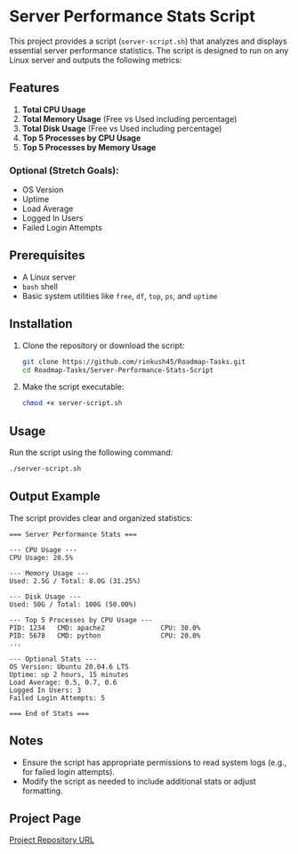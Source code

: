 # Server Performance Stats Script

This project provides a script (`server-script.sh`) that analyzes and displays essential server performance statistics. The script is designed to run on any Linux server and outputs the following metrics:

## Features

1. **Total CPU Usage**
2. **Total Memory Usage** (Free vs Used including percentage)
3. **Total Disk Usage** (Free vs Used including percentage)
4. **Top 5 Processes by CPU Usage**
5. **Top 5 Processes by Memory Usage**

### Optional (Stretch Goals):
- OS Version
- Uptime
- Load Average
- Logged In Users
- Failed Login Attempts

## Prerequisites

- A Linux server
- `bash` shell
- Basic system utilities like `free`, `df`, `top`, `ps`, and `uptime`

## Installation

1. Clone the repository or download the script:
   ```bash
   git clone https://github.com/rinkush45/Roadmap-Tasks.git
   cd Roadmap-Tasks/Server-Performance-Stats-Script
   ```

2. Make the script executable:
   ```bash
   chmod +x server-script.sh
   ```

## Usage

Run the script using the following command:
```bash
./server-script.sh
```

## Output Example

The script provides clear and organized statistics:
```
=== Server Performance Stats ===

--- CPU Usage ---
CPU Usage: 20.5%

--- Memory Usage ---
Used: 2.5G / Total: 8.0G (31.25%)

--- Disk Usage ---
Used: 50G / Total: 100G (50.00%)

--- Top 5 Processes by CPU Usage ---
PID: 1234   CMD: apache2              CPU: 30.0%
PID: 5678   CMD: python               CPU: 20.0%
...

--- Optional Stats ---
OS Version: Ubuntu 20.04.6 LTS
Uptime: up 2 hours, 15 minutes
Load Average: 0.5, 0.7, 0.6
Logged In Users: 3
Failed Login Attempts: 5

=== End of Stats ===
```

## Notes

- Ensure the script has appropriate permissions to read system logs (e.g., for failed login attempts).
- Modify the script as needed to include additional stats or adjust formatting.

## Project Page

[Project Repository URL](https://github.com/rinkush45/Roadmap-Tasks.git)

